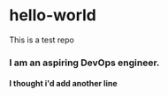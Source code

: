# hello-world
This is a test repo
### I am an aspiring DevOps engineer.
#### I thought i'd add another line
